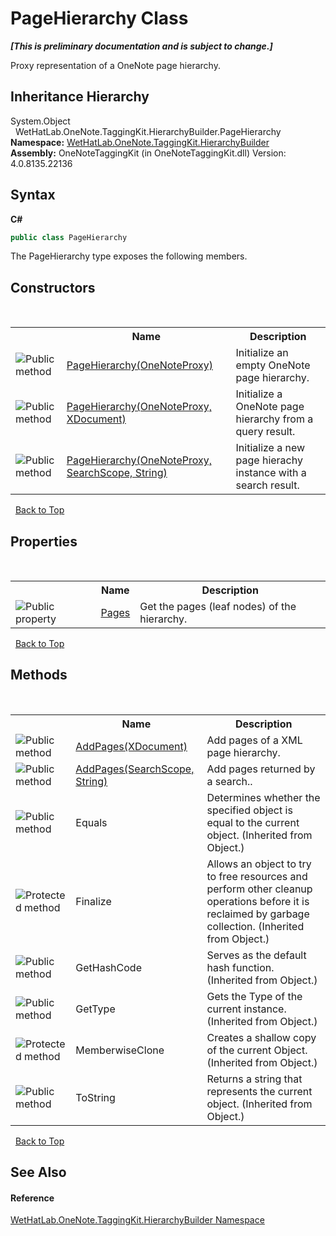 # PageHierarchy Class
 _**\[This is preliminary documentation and is subject to change.\]**_

Proxy representation of a OneNote page hierarchy.


## Inheritance Hierarchy
System.Object<br />&nbsp;&nbsp;WetHatLab.OneNote.TaggingKit.HierarchyBuilder.PageHierarchy<br />
**Namespace:**&nbsp;<a href="886a8d6b-3c89-17b1-a6bd-f04dfde95aba.md">WetHatLab.OneNote.TaggingKit.HierarchyBuilder</a><br />**Assembly:**&nbsp;OneNoteTaggingKit (in OneNoteTaggingKit.dll) Version: 4.0.8135.22136

## Syntax

**C#**<br />
``` C#
public class PageHierarchy
```

The PageHierarchy type exposes the following members.


## Constructors
&nbsp;<table><tr><th></th><th>Name</th><th>Description</th></tr><tr><td>![Public method](media/pubmethod.gif "Public method")</td><td><a href="358e7d85-0f87-4046-6bc5-a262411571e6.md">PageHierarchy(OneNoteProxy)</a></td><td>
Initialize an empty OneNote page hierarchy.</td></tr><tr><td>![Public method](media/pubmethod.gif "Public method")</td><td><a href="95a6599c-af4c-75a9-92ad-332f45a7a78e.md">PageHierarchy(OneNoteProxy, XDocument)</a></td><td>
Initialize a OneNote page hierarchy from a query result.</td></tr><tr><td>![Public method](media/pubmethod.gif "Public method")</td><td><a href="2ed4d0bd-120a-de76-9e1c-67a4166f105d.md">PageHierarchy(OneNoteProxy, SearchScope, String)</a></td><td>
Initialize a new page hierachy instance with a search result.</td></tr></table>&nbsp;
<a href="#pagehierarchy-class">Back to Top</a>

## Properties
&nbsp;<table><tr><th></th><th>Name</th><th>Description</th></tr><tr><td>![Public property](media/pubproperty.gif "Public property")</td><td><a href="55857a04-cbda-e140-3d2f-9ba8aafcbf6b.md">Pages</a></td><td>
Get the pages (leaf nodes) of the hierarchy.</td></tr></table>&nbsp;
<a href="#pagehierarchy-class">Back to Top</a>

## Methods
&nbsp;<table><tr><th></th><th>Name</th><th>Description</th></tr><tr><td>![Public method](media/pubmethod.gif "Public method")</td><td><a href="f2608922-a737-0b19-fd7d-f12f65549a19.md">AddPages(XDocument)</a></td><td>
Add pages of a XML page hierarchy.</td></tr><tr><td>![Public method](media/pubmethod.gif "Public method")</td><td><a href="d1d4715d-b732-3f38-c7d8-7f4b173fbe11.md">AddPages(SearchScope, String)</a></td><td>
Add pages returned by a search..</td></tr><tr><td>![Public method](media/pubmethod.gif "Public method")</td><td>Equals</td><td>
Determines whether the specified object is equal to the current object.
 (Inherited from Object.)</td></tr><tr><td>![Protected method](media/protmethod.gif "Protected method")</td><td>Finalize</td><td>
Allows an object to try to free resources and perform other cleanup operations before it is reclaimed by garbage collection.
 (Inherited from Object.)</td></tr><tr><td>![Public method](media/pubmethod.gif "Public method")</td><td>GetHashCode</td><td>
Serves as the default hash function.
 (Inherited from Object.)</td></tr><tr><td>![Public method](media/pubmethod.gif "Public method")</td><td>GetType</td><td>
Gets the Type of the current instance.
 (Inherited from Object.)</td></tr><tr><td>![Protected method](media/protmethod.gif "Protected method")</td><td>MemberwiseClone</td><td>
Creates a shallow copy of the current Object.
 (Inherited from Object.)</td></tr><tr><td>![Public method](media/pubmethod.gif "Public method")</td><td>ToString</td><td>
Returns a string that represents the current object.
 (Inherited from Object.)</td></tr></table>&nbsp;
<a href="#pagehierarchy-class">Back to Top</a>

## See Also


#### Reference
<a href="886a8d6b-3c89-17b1-a6bd-f04dfde95aba.md">WetHatLab.OneNote.TaggingKit.HierarchyBuilder Namespace</a><br />